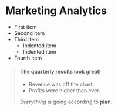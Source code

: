 # Marketing Analytics

- First item
- Second item
- Third item
    - Indented item
    - Indented item
- Fourth item

> #### The quarterly results look great!
>
> - Revenue was off the chart.
> - Profits were higher than ever.
>
>  *Everything* is going according to **plan**.
